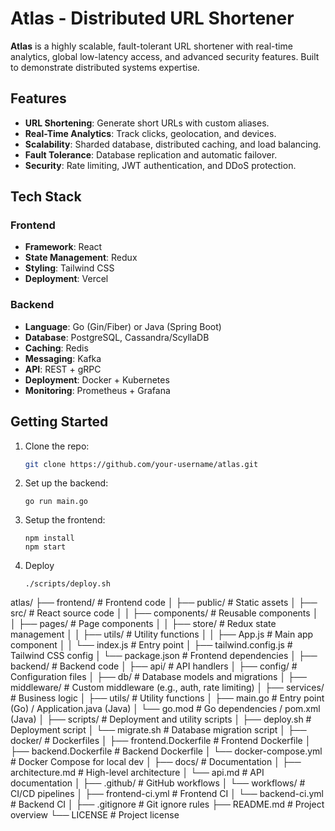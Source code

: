 # Atlas - Distributed URL Shortener

**Atlas** is a highly scalable, fault-tolerant URL shortener with real-time analytics, global low-latency access, and advanced security features. Built to demonstrate distributed systems expertise.

## Features
- **URL Shortening**: Generate short URLs with custom aliases.
- **Real-Time Analytics**: Track clicks, geolocation, and devices.
- **Scalability**: Sharded database, distributed caching, and load balancing.
- **Fault Tolerance**: Database replication and automatic failover.
- **Security**: Rate limiting, JWT authentication, and DDoS protection.

## Tech Stack
### Frontend
- **Framework**: React
- **State Management**: Redux
- **Styling**: Tailwind CSS
- **Deployment**: Vercel

### Backend
- **Language**: Go (Gin/Fiber) or Java (Spring Boot)
- **Database**: PostgreSQL, Cassandra/ScyllaDB
- **Caching**: Redis
- **Messaging**: Kafka
- **API**: REST + gRPC
- **Deployment**: Docker + Kubernetes
- **Monitoring**: Prometheus + Grafana

## Getting Started
1. Clone the repo:
   ```bash
   git clone https://github.com/your-username/atlas.git
   ```
2. Set up the backend:
    ```cd backend
    go run main.go
    ```
3. Setup the frontend:
    ```cd frontend
    npm install
    npm start
    ```
4. Deploy
    ```
    ./scripts/deploy.sh
    ```

atlas/
├── frontend/                  # Frontend code
│   ├── public/                # Static assets
│   ├── src/                   # React source code
│   │   ├── components/        # Reusable components
│   │   ├── pages/             # Page components
│   │   ├── store/             # Redux state management
│   │   ├── utils/             # Utility functions
│   │   ├── App.js             # Main app component
│   │   └── index.js           # Entry point
│   ├── tailwind.config.js     # Tailwind CSS config
│   └── package.json           # Frontend dependencies
│
├── backend/                   # Backend code
│   ├── api/                   # API handlers
│   ├── config/                # Configuration files
│   ├── db/                    # Database models and migrations
│   ├── middleware/            # Custom middleware (e.g., auth, rate limiting)
│   ├── services/              # Business logic
│   ├── utils/                 # Utility functions
│   ├── main.go                # Entry point (Go) / Application.java (Java)
│   └── go.mod                 # Go dependencies / pom.xml (Java)
│
├── scripts/                   # Deployment and utility scripts
│   ├── deploy.sh              # Deployment script
│   └── migrate.sh             # Database migration script
│
├── docker/                    # Dockerfiles
│   ├── frontend.Dockerfile    # Frontend Dockerfile
│   ├── backend.Dockerfile     # Backend Dockerfile
│   └── docker-compose.yml     # Docker Compose for local dev
│
├── docs/                      # Documentation
│   ├── architecture.md        # High-level architecture
│   └── api.md                 # API documentation
│
├── .github/                   # GitHub workflows
│   └── workflows/             # CI/CD pipelines
│       ├── frontend-ci.yml    # Frontend CI
│       └── backend-ci.yml     # Backend CI
│
├── .gitignore                 # Git ignore rules
├── README.md                  # Project overview
└── LICENSE                    # Project license